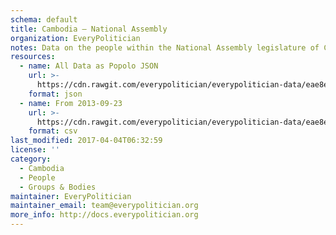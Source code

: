 ```yaml
---
schema: default
title: Cambodia — National Assembly
organization: EveryPolitician
notes: Data on the people within the National Assembly legislature of Cambodia.
resources:
  - name: All Data as Popolo JSON
    url: >-
      https://cdn.rawgit.com/everypolitician/everypolitician-data/eae8ea3c2f93760bd72962eaad18467f1502e10c/data/Cambodia/National_Assembly/ep-popolo-v1.0.json
    format: json
  - name: From 2013-09-23
    url: >-
      https://cdn.rawgit.com/everypolitician/everypolitician-data/eae8ea3c2f93760bd72962eaad18467f1502e10c/data/Cambodia/National_Assembly/term-5.csv
    format: csv
last_modified: 2017-04-04T06:32:59
license: ''
category:
  - Cambodia
  - People
  - Groups & Bodies
maintainer: EveryPolitician
maintainer_email: team@everypolitician.org
more_info: http://docs.everypolitician.org
---
```

